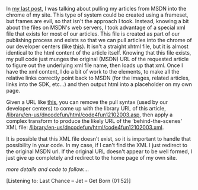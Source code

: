 In [my last post](http://blogs.duncanmackenzie.net/duncanma/archive/2005/03/19/1243.aspx), I was talking about pulling my articles from MSDN into the chrome of my site. This type of system could be created using a frameset, but frames are evil, so that isn't the approach I took. Instead, knowing a bit about the files on MSDN's web servers, I took advantage of a special xml file that exists for most of our articles. This file is created as part of our publishing process and exists so that we can pull articles into the chrome of our developer centers (like [this](http://msdn.microsoft.com/vbasic/using/columns/code4fun/default.aspx?pull=/library/en-us/dncodefun/html/code4fun12102003.asp)). It isn't a straight xhtml file, but it is almost identical to the html content of the article itself. Knowing that this file exists, my pull code just munges the original (MSDN) URL of the requested article to figure out the underlying xml file name, then loads up that xml. Once I have the xml content, I do a bit of work to the elements, to make all the relative links correctly point back to MSDN (for the images, related articles, links into the SDK, etc...) and then output html into a placeholder on my own page.

Given a URL like [this](http://msdn.microsoft.com/vbasic/using/columns/code4fun/default.aspx?pull=/library/en-us/dncodefun/html/code4fun12102003.asp), you can remove the pull syntax (used by our developer centers) to come up with the library URL of this article, [/library/en-us/dncodefun/html/code4fun12102003.asp](http://msdn.microsoft.com/library/en-us/dncodefun/html/code4fun12102003.asp), then apply a complex transform to produce the likely URL of the &#8216;behind-the-scenes' XML file: [/library/en-us/dncodefun/html/code4fun12102003.xml](http://msdn.microsoft.com/library/en-us/dncodefun/html/code4fun12102003.xml).

It is possible that this XML file doesn't exist, so it is important to handle that possibility in your code. In my case, if I can't find the XML I just redirect to the original MSDN url. If the original URL doesn't appear to be well formed, I just give up completely and redirect to the home page of my own site.

_more details and code to follow...._

<div class="media">
  [Listening to: Last Chance &#8211; Jet &#8211; Get Born (01:52)]
</div>